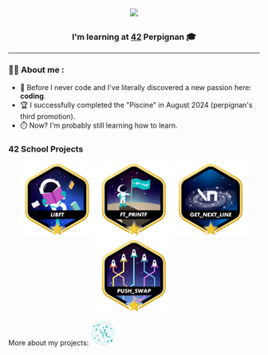 <!-- Titre et Présentation principale -->
<h1 align="center">
<img src="https://readme-typing-svg.herokuapp.com?font=Bungee+Shade&size=24&duration=4963&pause=931&color=807876C8&background=FFFFFF00&width=430&lines=Hi!+I'm+Emma.;Welcome+on+my+profile!"/></h1>

<h3 align="center"> I'm learning at <a href="https://github.com/42School" color=FFFFFF>42</a> Perpignan 🎓</h3>

---

<!-- Présentation rapide -->
### 👨‍💻 About me :
- 👾 Before I never code and I've literally discovered a new passion here: **coding**.
- 🏆 I successfully completed the "Piscine" in August 2024 (perpignan's third promotion).
- ⏱️ Now? I'm probably still learning how to learn.

### 42 School Projects
<div align="center">

<a href="https://github.com/bemma-42-Projects/libft">![42 Badge](https://github.com/bemma-42/bemma-42/blob/main/42_Badges/libftm.png)</a>
<a href="https://github.com/bemma-42-Projects/ft_printf">![42 Badge](https://github.com/bemma-42/bemma-42/blob/main/42_Badges/ft_printfm.png)</a>
<a href="https://github.com/bemma-42-Projects/get_next_line">![42 Badge](https://github.com/bemma-42/bemma-42/blob/main/42_Badges/get_next_linem.png)</a>
<a href="https://github.com/bemma-42-Projects/push_swap">![42 Badge](https://github.com/bemma-42/bemma-42/blob/main/42_Badges/push_swapm.png)</a>

</div>


<div>
  <p>More about my projects: <a href="https://github.com/orgs/bemma-42-Projects/repositories">
    <img src="https://github.com/bemma-42/bemma-42/blob/main/42_Badges/HolyGraph.png" alt="42 Badge" style="width: 50px"></p>
  </a>
</div>

